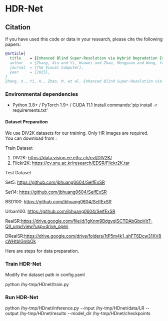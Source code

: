 # HDR-Net


## Citation
If you have used this code or data in your research, please cite the following papers:
```bibtex
@article{
  title    = {Enhanced Blind Super-Resolution via Hybrid Degradation Estimation and Dynamic Residual Networks},  
  author   = {Zhang, Xin and Yi, Huawei and Zhao, Mengyuan and Wang, Yanfei and Zhang, Linchen},
  journal  = {The Visual Computer},
  year     = {2025},
}
Zhang, X., Yi, H., Zhao, M. et al. Enhanced Blind Super-Resolution via Hybrid Degradation Estimation and Dynamic Residual Networks. Vis Comput(2025).
```



### Environmental dependencies
- Python 3.8+ / PyTorch 1.9+ / CUDA 11.1
 Install commands:'pip install -r requirements.txt'

#### Dataset Preparation

We use DIV2K  datasets for our training. Only HR images are required. <br>
You can download from :

Train Dataset
1. DIV2K: https://data.vision.ee.ethz.ch/cvl/DIV2K/
2. Flickr2K: https://cv.snu.ac.kr/research/EDSR/Flickr2K.tar
   
Test Dataset

Set5: https://github.com/jbhuang0604/SelfExSR

Set14: https://github.com/jbhuang0604/SelfExSR

BSD100: https://github.com/jbhuang0604/SelfExSR

Urban100: https://github.com/jbhuang0604/SelfExSR

RealSR:https://drive.google.com/file/d/1gKnm9BdgyqISCTDAbGbpVitT-QII_unw/view?usp=drive_open

DRealSR:https://drive.google.com/drive/folders/1tP5m4k1_shFT6Dcw31XV8cWHtblGmbOk

Here are steps for data preparation.

### Train HDR-Net

Modify the dataset path in config.yaml

python /hy-tmp/HDnet/train.py


### Run HDR-Net
python /hy-tmp/HDnet/inference.py \--input /hy-tmp/HDnet/data/LR \--output /hy-tmp/HDnet/results \--model_dir /hy-tmp/HDnet/checkpoints
